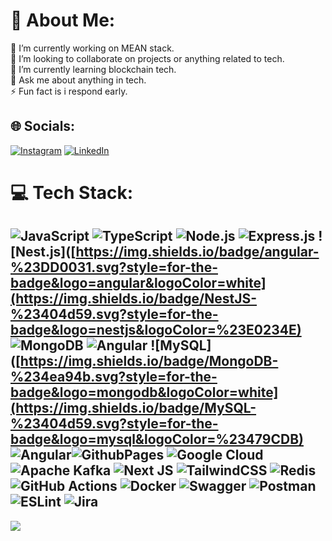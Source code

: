 # 💫 About Me:
🔭 I’m currently working on MEAN stack.<br>👯 I’m looking to collaborate on projects or anything related to tech.<br>🌱 I’m currently learning blockchain tech.<br>💬 Ask me about anything in tech.<br>⚡ Fun fact is i respond early.


## 🌐 Socials:
[![Instagram](https://img.shields.io/badge/Instagram-%23E4405F.svg?logo=Instagram&logoColor=white)](https://www.instagram.com/vidyut_agarwal) [![LinkedIn](https://img.shields.io/badge/LinkedIn-%230077B5.svg?logo=linkedin&logoColor=white)](https://www.linkedin.com/in/vidyut-agarwal-52168b15a) 

# 💻 Tech Stack:
![JavaScript](https://img.shields.io/badge/javascript-%23323330.svg?style=for-the-badge&logo=javascript&logoColor=%23F7DF1E) ![TypeScript](https://img.shields.io/badge/typescript-%23007ACC.svg?style=for-the-badge&logo=typescript&logoColor=white) ![Node.js](https://img.shields.io/badge/node.js-%23404d59.svg?style=for-the-badge&logo=node.js&logoColor=%23339933) ![Express.js](https://img.shields.io/badge/express.js-%23404d59.svg?style=for-the-badge&logo=express&logoColor=%2361DAFB) ![Nest.js]([https://img.shields.io/badge/angular-%23DD0031.svg?style=for-the-badge&logo=angular&logoColor=white](https://img.shields.io/badge/NestJS-%23404d59.svg?style=for-the-badge&logo=nestjs&logoColor=%23E0234E) ![MongoDB](https://img.shields.io/badge/MongoDB-%234ea94b.svg?style=for-the-badge&logo=mongodb&logoColor=white) ![Angular](https://img.shields.io/badge/angular-%23DD0031.svg?style=for-the-badge&logo=angular&logoColor=white) ![MySQL]([https://img.shields.io/badge/MongoDB-%234ea94b.svg?style=for-the-badge&logo=mongodb&logoColor=white](https://img.shields.io/badge/MySQL-%23404d59.svg?style=for-the-badge&logo=mysql&logoColor=%23479CDB) ![Angular](https://img.shields.io/badge/angular-%23DD0031.svg?style=for-the-badge&logo=angular&logoColor=white)![GithubPages](https://img.shields.io/badge/github%20pages-121013?style=for-the-badge&logo=github&logoColor=white) ![Google Cloud](https://img.shields.io/badge/GoogleCloud-%234285F4.svg?style=for-the-badge&logo=google-cloud&logoColor=white) ![Apache Kafka](https://img.shields.io/badge/Apache%20Kafka-000?style=for-the-badge&logo=apachekafka) ![Next JS](https://img.shields.io/badge/Next-black?style=for-the-badge&logo=next.js&logoColor=white) ![TailwindCSS](https://img.shields.io/badge/tailwindcss-%2338B2AC.svg?style=for-the-badge&logo=tailwind-css&logoColor=white)  ![Redis](https://img.shields.io/badge/redis-%23DD0031.svg?style=for-the-badge&logo=redis&logoColor=white) ![GitHub Actions](https://img.shields.io/badge/github%20actions-%232671E5.svg?style=for-the-badge&logo=githubactions&logoColor=white) ![Docker](https://img.shields.io/badge/docker-%230db7ed.svg?style=for-the-badge&logo=docker&logoColor=white) ![Swagger](https://img.shields.io/badge/-Swagger-%23Clojure?style=for-the-badge&logo=swagger&logoColor=white) ![Postman](https://img.shields.io/badge/Postman-FF6C37?style=for-the-badge&logo=postman&logoColor=white) ![ESLint](https://img.shields.io/badge/ESLint-4B3263?style=for-the-badge&logo=eslint&logoColor=white) ![Jira](https://img.shields.io/badge/jira-%230A0FFF.svg?style=for-the-badge&logo=jira&logoColor=white)
---
[![](https://visitcount.itsvg.in/api?id=gauravdarkslayer&icon=0&color=0)](https://visitcount.itsvg.in)

<!-- Proudly created with GPRM ( https://gprm.itsvg.in ) -->
